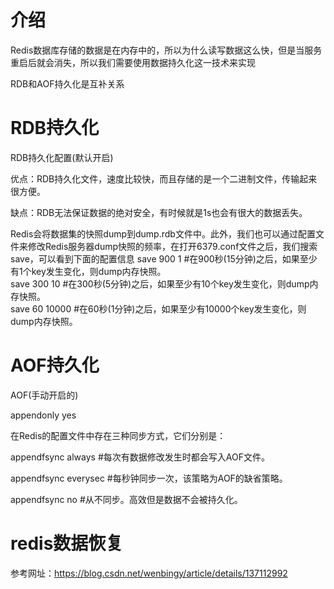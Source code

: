 # 介绍

Redis数据库存储的数据是在内存中的，所以为什么读写数据这么快，但是当服务重启后就会消失，所以我们需要使用数据持久化这一技术来实现

RDB和AOF持久化是互补关系

# RDB持久化

RDB持久化配置(默认开启)

优点：RDB持久化文件，速度比较快，而且存储的是一个二进制文件，传输起来很方便。

缺点：RDB无法保证数据的绝对安全，有时候就是1s也会有很大的数据丢失。

Redis会将数据集的快照dump到dump.rdb文件中。此外，我们也可以通过配置文件来修改Redis服务器dump快照的频率，在打开6379.conf文件之后，我们搜索save，可以看到下面的配置信息
save 900 1 #在900秒(15分钟)之后，如果至少有1个key发生变化，则dump内存快照。        
save 300 10 #在300秒(5分钟)之后，如果至少有10个key发生变化，则dump内存快照。     
save 60 10000 #在60秒(1分钟)之后，如果至少有10000个key发生变化，则dump内存快照。

# AOF持久化

AOF(手动开启的)

appendonly yes

在Redis的配置文件中存在三种同步方式，它们分别是：

appendfsync always #每次有数据修改发生时都会写入AOF文件。

appendfsync everysec #每秒钟同步一次，该策略为AOF的缺省策略。

appendfsync no #从不同步。高效但是数据不会被持久化。

# redis数据恢复

参考网址：https://blog.csdn.net/wenbingy/article/details/137112992